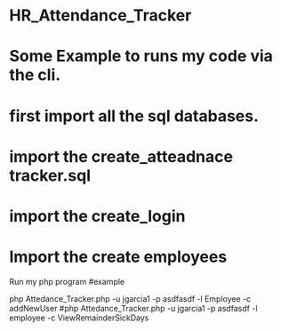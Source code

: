 # HR_Attendance_Tracker
# Some Example to runs my code via the cli.
# first import all the sql databases.
# import the create_atteadnace tracker.sql
# import the create_login
# Import the create employees

Run my php program
#example

php Attedance_Tracker.php -u jgarcia1 -p asdfasdf -l Employee -c addNewUser
#php Attedance_Tracker.php -u jgarcia1 -p asdfasdf -l employee -c ViewRemainderSickDays
